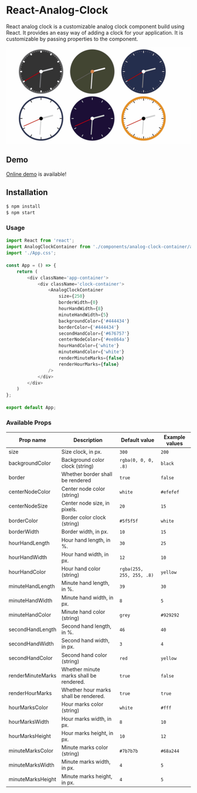 # React-Analog-Clock

React analog clock is a customizable analog clock component build using React. It provides an easy way of adding a clock for your application. It is customizable by passing properties to the component.

<p align="center">
  <img src='./src/assets/gif/react-analog-clock.gif' />
</p>


## Demo

[Online demo](https://anaoktaa.github.io/react-analog-clock/) is available!

## Installation

```bash
$ npm install
$ npm start
```

### Usage

```js
import React from 'react';
import AnalogClockContainer from './components/analog-clock-container/analog-clock-container.component';
import './App.css';

const App = () => {
    return (
        <div className='app-container'>
            <div className='clock-container'>
                <AnalogClockContainer
                    size={250}
                    borderWidth={0}
                    hourHandWidth={8}
                    minuteHandWidth={5}
                    backgroundColor={'#444434'}
                    borderColor={'#444434'}
                    secondHandColor={'#676757'}
                    centerNodeColor={'#ee864a'}
                    hourHandColor={'white'}
                    minuteHandColor={'white'}
                    renderMinuteMarks={false}
                    renderHourMarks={false}
                />
            </div>
        </div>
    )
};

export default App;
```

### Available Props

|Prop name|Description|Default value|Example values|
|----|----|----|----|
|size|Size clock, in px.|`300`|`200`|
|backgroundColor|Background color clock (string)|`rgba(0, 0, 0, .8)`|`black`|
|border|Whether border shall be rendered|`true`|`false`|
|centerNodeColor|Center node color (string)|`white`|`#efefef`|
|centerNodeSize|Center node size, in pixels.|`20`|`15`|
|borderColor|Border color clock (string)|`#5f5f5f`|`white`|
|borderWidth|Border width, in px.|`10`|`15`|
|hourHandLength|Hour hand length, in %.|`30`|`25`|
|hourHandWidth|Hour hand width, in px.|`12`|`10`|
|hourHandColor|Hour hand color (string)|`rgba(255, 255, 255, .8)`|`yellow`|
|minuteHandLength|Minute hand length, in %.|`39`|`30`|
|minuteHandWidth|Minute hand width, in px.|`8`|`5`|
|minuteHandColor|Minute hand color (string)|`grey`|`#929292`|
|secondHandLength|Second hand length, in %.|`46`|`40`|
|secondHandWidth|Second hand width, in px.|`3`|`4`|
|secondHandColor|Second hand color (string)|`red`|`yellow`|
|renderMinuteMarks|Whether minute marks shall be rendered.|`true`|`false`|
|renderHourMarks|Whether hour marks shall be rendered.|`true`|`true`|
|hourMarksColor|Hour marks color (string)|`white`|`#fff`|
|hourMarksWidth|Hour marks width, in px.|`8`|`10`|
|hourMarksHeight|Hour marks height, in px.|`10`|`12`|
|minuteMarksColor|Minute marks color (string)|`#7b7b7b`|`#68a244`|
|minuteMarksWidth|Minute marks width, in px.|`4`|`5`|
|minuteMarksHeight|Minute marks height, in px.|`4`|`5`|

